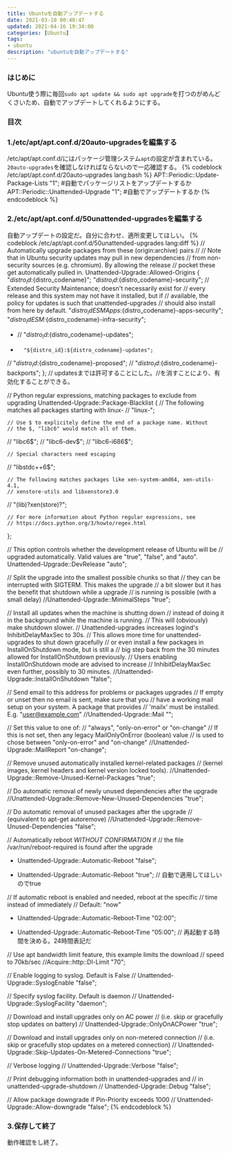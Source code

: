 ```yaml
---
title: Ubuntuを自動アップデートする
date: 2021-03-10 00:40:47
updated: 2021-04-16 19:34:00
categories: [Ubuntu]
tags:
- ubuntu
description: "ubuntuを自動アップデートする"
---
```


### はじめに
Ubuntu使う際に毎回`sudo apt update && sudo apt upgrade`を打つのがめんどくさいため、自動でアップデートしてくれるようにする。

### 目次
<!-- toc -->
<!-- more -->

### 1./etc/apt/apt.conf.d/20auto-upgradesを編集する
/etc/apt/apt.conf.d/にはパッケージ管理システム`apt`の設定が含まれている。
`20auto-upgrades`を確認しなければならないので一応確認する。
{% codeblock /etc/apt/apt.conf.d/20auto-upgrades lang:bash %}
APT::Periodic::Update-Package-Lists "1"; #自動でパッケージリストをアップデートするか
APT::Periodic::Unattended-Upgrade "1"; #自動でアップデートするか
{% endcodeblock %}

### 2./etc/apt/apt.conf.d/50unattended-upgradesを編集する
自動アップデートの設定だ。自分に合わせ、適所変更してほしい。
{% codeblock /etc/apt/apt.conf.d/50unattended-upgrades lang:diff %}
// Automatically upgrade packages from these (origin:archive) pairs
//
// Note that in Ubuntu security updates may pull in new dependencies
// from non-security sources (e.g. chromium). By allowing the release
// pocket these get automatically pulled in.
Unattended-Upgrade::Allowed-Origins {
        "${distro_id}:${distro_codename}";
        "${distro_id}:${distro_codename}-security";
        // Extended Security Maintenance; doesn't necessarily exist for
        // every release and this system may not have it installed, but if
        // available, the policy for updates is such that unattended-upgrades
        // should also install from here by default.
        "${distro_id}ESMApps:${distro_codename}-apps-security";
        "${distro_id}ESM:${distro_codename}-infra-security";
- //    "${distro_id}:${distro_codename}-updates";
+       "${distro_id}:${distro_codename}-updates";
//      "${distro_id}:${distro_codename}-proposed";
//      "${distro_id}:${distro_codename}-backports";
};
// updatesまでは許可することにした。//を消すことにより、有効化することができる。

// Python regular expressions, matching packages to exclude from upgrading
Unattended-Upgrade::Package-Blacklist {
    // The following matches all packages starting with linux-
//  "linux-";

    // Use $ to explicitely define the end of a package name. Without
    // the $, "libc6" would match all of them.
//  "libc6$";
//  "libc6-dev$";
//  "libc6-i686$";

    // Special characters need escaping
//  "libstdc\+\+6$";

    // The following matches packages like xen-system-amd64, xen-utils-4.1,
    // xenstore-utils and libxenstore3.0
//  "(lib)?xen(store)?";

    // For more information about Python regular expressions, see
    // https://docs.python.org/3/howto/regex.html
};

// This option controls whether the development release of Ubuntu will be
// upgraded automatically. Valid values are "true", "false", and "auto".
Unattended-Upgrade::DevRelease "auto";

// Split the upgrade into the smallest possible chunks so that
// they can be interrupted with SIGTERM. This makes the upgrade
// a bit slower but it has the benefit that shutdown while a upgrade
// is running is possible (with a small delay)
//Unattended-Upgrade::MinimalSteps "true";

// Install all updates when the machine is shutting down
// instead of doing it in the background while the machine is running.
// This will (obviously) make shutdown slower.
// Unattended-upgrades increases logind's InhibitDelayMaxSec to 30s.
// This allows more time for unattended-upgrades to shut down gracefully
// or even install a few packages in InstallOnShutdown mode, but is still a
// big step back from the 30 minutes allowed for InstallOnShutdown previously.
// Users enabling InstallOnShutdown mode are advised to increase
// InhibitDelayMaxSec even further, possibly to 30 minutes.
//Unattended-Upgrade::InstallOnShutdown "false";

// Send email to this address for problems or packages upgrades
// If empty or unset then no email is sent, make sure that you
// have a working mail setup on your system. A package that provides
// 'mailx' must be installed. E.g. "user@example.com"
//Unattended-Upgrade::Mail "";

// Set this value to one of:
//    "always", "only-on-error" or "on-change"
// If this is not set, then any legacy MailOnlyOnError (boolean) value
// is used to chose between "only-on-error" and "on-change"
//Unattended-Upgrade::MailReport "on-change";

// Remove unused automatically installed kernel-related packages
// (kernel images, kernel headers and kernel version locked tools).
//Unattended-Upgrade::Remove-Unused-Kernel-Packages "true";

// Do automatic removal of newly unused dependencies after the upgrade
//Unattended-Upgrade::Remove-New-Unused-Dependencies "true";

// Do automatic removal of unused packages after the upgrade
// (equivalent to apt-get autoremove)
//Unattended-Upgrade::Remove-Unused-Dependencies "false";

// Automatically reboot *WITHOUT CONFIRMATION* if
//  the file /var/run/reboot-required is found after the upgrade
- Unattended-Upgrade::Automatic-Reboot "false";
+ Unattended-Upgrade::Automatic-Reboot "true";
// 自動で適用してほしいのでtrue

// If automatic reboot is enabled and needed, reboot at the specific
// time instead of immediately
//  Default: "now"
- Unattended-Upgrade::Automatic-Reboot-Time "02:00";
+ Unattended-Upgrade::Automatic-Reboot-Time "05:00";
// 再起動する時間を決める。24時間表記だ

// Use apt bandwidth limit feature, this example limits the download
// speed to 70kb/sec
//Acquire::http::Dl-Limit "70";

// Enable logging to syslog. Default is False
// Unattended-Upgrade::SyslogEnable "false";

// Specify syslog facility. Default is daemon
// Unattended-Upgrade::SyslogFacility "daemon";

// Download and install upgrades only on AC power
// (i.e. skip or gracefully stop updates on battery)
// Unattended-Upgrade::OnlyOnACPower "true";

// Download and install upgrades only on non-metered connection
// (i.e. skip or gracefully stop updates on a metered connection)
// Unattended-Upgrade::Skip-Updates-On-Metered-Connections "true";

// Verbose logging
// Unattended-Upgrade::Verbose "false";

// Print debugging information both in unattended-upgrades and
// in unattended-upgrade-shutdown
// Unattended-Upgrade::Debug "false";

// Allow package downgrade if Pin-Priority exceeds 1000
// Unattended-Upgrade::Allow-downgrade "false";
{% endcodeblock %}

### 3.保存して終了
動作確認をし終了。
